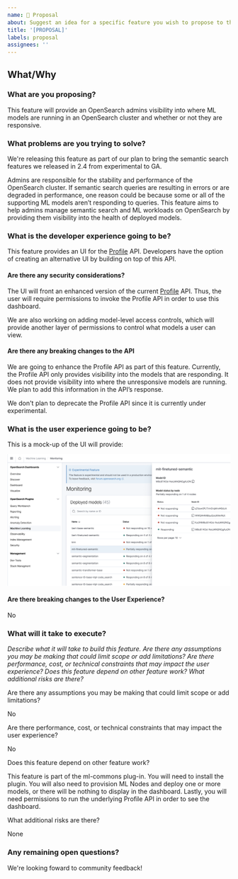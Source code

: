 ```yaml
---
name: 💭 Proposal
about: Suggest an idea for a specific feature you wish to propose to the community for comment
title: '[PROPOSAL]'
labels: proposal
assignees: ''
---
```

## What/Why
### What are you proposing?

This feature will provide an OpenSearch admins visibility into where ML models are running in an OpenSearch cluster and whether or not they are responsive.

### What problems are you trying to solve?

We're releasing this feature as part of our plan to bring the semantic search features we released in 2.4 from experimental to GA.

Admins are responsible for the stability and performance of the OpenSearch cluster. If semantic search queries are resulting in errors or are degraded in performance, one reason could be because some or all of the supporting ML models aren’t responding to queries. This feature aims to help admins manage semantic search and ML workloads on OpenSearch by providing them visibility into the health of deployed models.

### What is the developer experience going to be?

This feature provides an UI for the [Profile](https://opensearch.org/docs/latest/ml-commons-plugin/api/#profile) API. Developers have the option of creating an alternative UI by building on top of this API.

#### Are there any security considerations? 

The UI will front an enhanced version of the current [Profile](https://opensearch.org/docs/latest/ml-commons-plugin/api/#profile) API. Thus, the user will require permissions to invoke the Profile API in order to use this dashboard. 

We are also working on adding model-level access controls, which will provide another layer of permissions to control what models a user can view.

#### Are there any breaking changes to the API

We are going to enhance the Profile API as part of this feature. Currently, the Profile API only provides visibility into the models that are responding. It does not provide visibility into where the unresponsive models are running. We plan to add this information in the API’s response.

We don't plan to deprecate the Profile API since it is currently under experimental.

### What is the user experience going to be?

This is a mock-up of the UI will provide:

![mock-up](https://github.com/dylan-tong-aws/opensearch-issues-content/blob/main/Model%20Health%20Dashboard%20for%20ML%20Commons.png)


#### Are there breaking changes to the User Experience?

No

### What will it take to execute?
_Describe what it will take to build this feature. Are there any assumptions you may be making that could limit scope or add limitations? Are there performance, cost, or technical constraints that may impact the user experience? Does this feature depend on other feature work? What additional risks are there?_

Are there any assumptions you may be making that could limit scope or add limitations?

No

Are there performance, cost, or technical constraints that may impact the user experience?

No

Does this feature depend on other feature work? 

This feature is part of the ml-commons plug-in. You will need to install the plugin. You will also need to provision ML Nodes and deploy one or more models, or there will be nothing to display in the dashboard. Lastly, you will need permissions to run the underlying Profile API in order to see the dashboard.

What additional risks are there?

None


### Any remaining open questions?

We're looking foward to community feedback!

